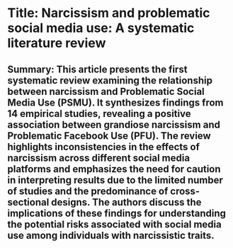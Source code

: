 # Title: Narcissism and problematic social media use: A systematic literature review

## Summary: This article presents the first systematic review examining the relationship between narcissism and Problematic Social Media Use (PSMU). It synthesizes findings from 14 empirical studies, revealing a positive association between grandiose narcissism and Problematic Facebook Use (PFU). The review highlights inconsistencies in the effects of narcissism across different social media platforms and emphasizes the need for caution in interpreting results due to the limited number of studies and the predominance of cross-sectional designs. The authors discuss the implications of these findings for understanding the potential risks associated with social media use among individuals with narcissistic traits.